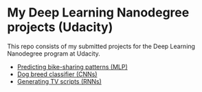 # My Deep Learning Nanodegree projects (Udacity)

This repo consists of my submitted projects for the Deep Learning Nanodegree program at Udacity.

- [Predicting bike-sharing patterns (MLP)](https://github.com/josh31416/deep-learning-nanodegree-at-udacity/tree/master/predicting_bikesharing_patterns)
- [Dog breed classifier (CNNs)](https://github.com/josh31416/deep-learning-nanodegree-at-udacity/tree/master/dog_breed_classifier)
- [Generating TV scripts (RNNs)](https://github.com/josh31416/deep-learning-nanodegree-at-udacity/tree/master/generating-tv-scripts)

